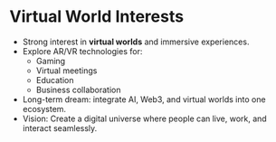 # Virtual World Interests

- Strong interest in **virtual worlds** and immersive experiences.
- Explore AR/VR technologies for:
  - Gaming
  - Virtual meetings
  - Education
  - Business collaboration
- Long-term dream: integrate AI, Web3, and virtual worlds into one ecosystem.
- Vision: Create a digital universe where people can live, work, and interact seamlessly.
